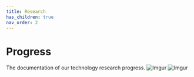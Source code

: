 ```yaml
---
title: Research
has_children: true
nav_order: 2
---
```


# Progress

The documentation of our technology research progress. 
![Imgur](https://i.imgur.com/Ao4DxbV.jpg)
![Imgur](https://i.imgur.com/4LYT9mP.jpg)
